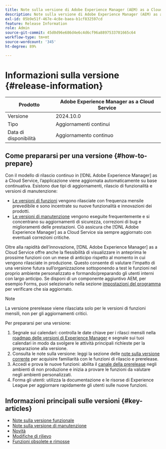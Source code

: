 ```yaml
---
title: Note sulla versione di Adobe Experience Manager (AEM) as a Cloud Service.
description: Note sulla versione di Adobe Experience Manager (AEM) as a Cloud Service.
exl-id: 05b9e51f-467e-4c8e-baea-b1cf832597cd
feature: Release Information
role: Admin
source-git-commit: 45d0d96e686d4e6c4d6cf96a8897533701665c64
workflow-type: tm+mt
source-wordcount: '345'
ht-degree: 89%

---
```



# Informazioni sulla versione {#release-information}

| Prodotto | Adobe Experience Manager as a Cloud Service |
|---|---|
| Versione | 2024.10.0 |
| Tipo | Aggiornamenti continui |
| Data di disponibilità | Aggiornamento continuo |

## Come prepararsi per una versione {#how-to-prepare}

Con il modello di rilascio continuo in [!DNL Adobe Experience Manager] as a Cloud Service, l’applicazione viene aggiornata automaticamente su base continuativa. Esistono due tipi di aggiornamenti, rilascio di funzionalità e versioni di manutenzione:

* [Le versioni di funzioni](/help/release-notes/release-notes-cloud/release-notes-current.md) vengono rilasciate con frequenza mensile prevedibile e sono incentrate su nuove funzionalità e innovazioni dei prodotti.
* [Le versioni di manutenzione](/help/release-notes/maintenance/latest.md) vengono eseguite frequentemente e si concentrano su aggiornamenti di sicurezza, correzioni di bug e miglioramenti delle prestazioni. Ciò assicura che [!DNL Adobe Experience Manager] as a Cloud Service sia sempre aggiornato con eventuali correzioni critiche.

Oltre alla rapidità dell’innovazione, [!DNL Adobe Experience Manager] as a Cloud Service offre anche la flessibilità di visualizzare in anteprima le prossime funzioni con un mese di anticipo rispetto al momento in cui vengono rilasciate in produzione. Questo consente di valutare l’impatto di una versione futura sull’organizzazione sottoponendo a test le funzioni nel proprio ambiente personalizzato e formando/preparando gli utenti interni con largo anticipo. Se disponi di un componente aggiuntivo AEM, per esempio Forms, puoi selezionarlo nella sezione [impostazioni del programma](/help/implementing/cloud-manager/getting-access-to-aem-in-cloud/creating-production-programs.md) per verificare che sia aggiornato.

>[!NOTE]
>
>La versione prerelease viene rilasciata solo per le versioni di funzioni mensili, non per gli aggiornamenti critici.

Per prepararsi per una versione:

1. Segnale sui calendari: controlla le date chiave per i rilasci mensili nella [roadmap delle versioni di Experience Manager](https://experienceleague.adobe.com/en/docs/experience-manager-release-information/aem-release-updates/update-releases-roadmap#aem-as-cloud-service) e segnale sui tuoi calendari in modo da svolgere le attività principali richieste per la preparazione alla versione.
1. Consulta le note sulla versione: leggi la sezione delle [note sulla versione corrente](/help/release-notes/release-notes-cloud/release-notes-current.md) per acquisire familiarità con le funzioni di rilascio e prerelease.
1. Accedi e prova le nuove funzioni: abilita il [canale della prerelease](/help/release-notes/prerelease.md) negli ambienti di non produzione e inizia a provare le funzioni da valutare negli ambienti personalizzati.
1. Forma gli utenti: utilizza la documentazione e le risorse di Experience League per aggiornare rapidamente gli utenti sulle nuove funzioni.

## Informazioni principali sulle versioni {#key-articles}

* [Note sulla versione funzionale](/help/release-notes/release-notes-cloud/release-notes-current.md)
* [Note sulla versione di manutenzione](/help/release-notes/maintenance/latest.md)
* [Novità](what-is-new.md)
* [Modifiche di rilievo](aem-cloud-changes.md)
* [Funzioni obsolete e rimosse](deprecated-removed-features.md)
